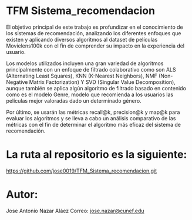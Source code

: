 # TFM Sistema_recomendacion
El objetivo principal de este trabajo es profundizar en el conocimiento de los sistemas de recomendación, analizando los diferentes enfoques que existen
y aplicando diversos algoritmos al dataset de películas Movielens100k con el fin de comprender su impacto en la experiencia del usuario.

Los modelos utilizados incluyen una gran variedad de algoritmos principalmente con un enfoque de filtrado colaborativo como son ALS (Alternating Least Squares), KNN (K-Nearest Neighbors), NMF (Non-Negative Matrix Factorization) Y SVD (Singular Value Decomposition), aunque también se aplica algún algoritmo de filtrado basado en contenido como es el modelo Genre, modelo que recomienda a los usuarios las películas mejor valoradas dado un determinado género.

Por último, se usarán las métricas recall@k, precision@k y map@k para evaluar los algoritmos y se lleva a cabo un análisis comparativo de las métricas con el fin de determinar el algoritmo más eficaz del sistema de recomendación.

# La ruta al repositorio es la siguiente:
https://github.com/jose0019/TFM_Sistema_recomendacion.git

# Autor:
Jose Antonio Nazar Aláez     Correo: jose.nazar@cunef.edu


